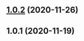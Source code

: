 ## [1.0.2](https://github.com/z704600202qj/iparking/compare/v1.0.1...v1.0.2) (2020-11-26)



## 1.0.1 (2020-11-19)



